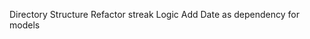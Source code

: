 Directory Structure
Refactor streak Logic
Add Date as dependency for models

<!-- Logout Button -->
<!-- Refactor styles -->
<!-- First time entry -->
<!-- Accomplished / Duration  -->